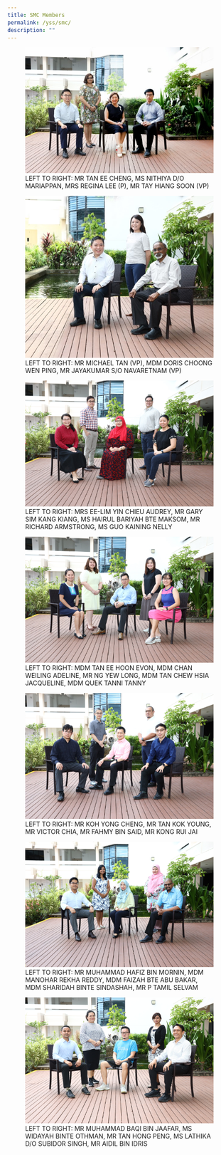 ```yaml
---
title: SMC Members
permalink: /yss/smc/
description: ""
---
```

<figure><img src="/images/SMC_1.jpg">

<figcaption> LEFT TO RIGHT:&nbsp;MR TAN EE CHENG, MS NITHIYA D/O MARIAPPAN, MRS REGINA LEE (P),&nbsp;MR TAY HIANG SOON (VP)</figcaption>

</figure>


<figure><img src="/images/SMC_8.jpg">

<figcaption> LEFT TO RIGHT:&nbsp;MR MICHAEL TAN (VP), MDM DORIS CHOONG WEN PING, MR JAYAKUMAR S/O NAVARETNAM (VP)</figcaption>

</figure>


<figure><img src="/images/SMC_2.png">

<figcaption> LEFT TO RIGHT:&nbsp;MRS EE-LIM YIN CHIEU AUDREY, MR GARY SIM KANG KIANG,&nbsp;MS HAIRUL BARIYAH BTE MAKSOM, MR RICHARD ARMSTRONG, MS GUO KAINING NELLY</figcaption>

</figure>


<figure><img src="/images/SMC_3.png">

<figcaption> LEFT TO RIGHT:&nbsp;MDM TAN EE HOON EVON, MDM CHAN WEILING ADELINE, MR NG YEW LONG, MDM TAN CHEW HSIA JACQUELINE, MDM QUEK TANNI TANNY</figcaption>

</figure>


<figure><img src="/images/SMC_4.png">

<figcaption> LEFT TO RIGHT:&nbsp;MR KOH YONG CHENG, MR TAN KOK YOUNG, MR VICTOR CHIA,&nbsp;MR FAHMY BIN SAID, MR KONG RUI JAI</figcaption>

</figure>


<figure><img src="/images/SMC_5.png">

<figcaption>LEFT TO RIGHT:&nbsp;MR MUHAMMAD HAFIZ BIN MORNIN, MDM MANOHAR REKHA REDDY,&nbsp;MDM FAIZAH BTE ABU BAKAR, MDM SHARIDAH BINTE SINDASHAH, MR P TAMIL SELVAM</figcaption>

</figure>


<figure><img src="/images/SMC_6.png">

<figcaption>LEFT TO RIGHT: MR MUHAMMAD BAQI BIN JAAFAR, MS WIDAYAH BINTE OTHMAN, MR TAN HONG PENG, MS LATHIKA D/O SUBIDOR SINGH, MR AIDIL BIN IDRIS </figcaption>

</figure>